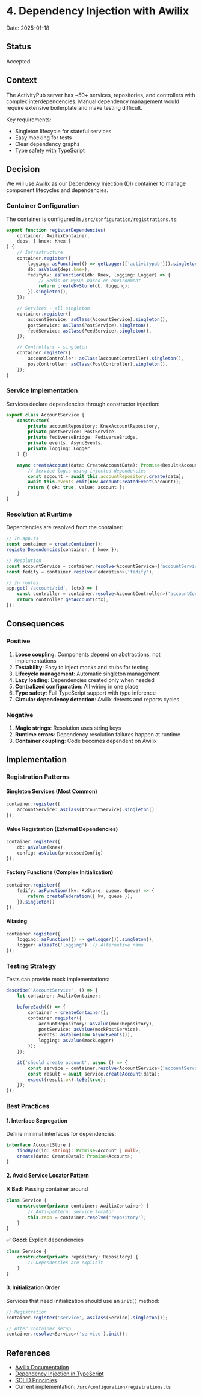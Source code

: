 # 4. Dependency Injection with Awilix

Date: 2025-01-18

## Status

Accepted

## Context

The ActivityPub server has ~50+ services, repositories, and controllers with complex interdependencies. Manual dependency management would require extensive boilerplate and make testing difficult.

Key requirements:
- Singleton lifecycle for stateful services
- Easy mocking for tests
- Clear dependency graphs
- Type safety with TypeScript

## Decision

We will use Awilix as our Dependency Injection (DI) container to manage component lifecycles and dependencies.

### Container Configuration

The container is configured in `/src/configuration/registrations.ts`:

```typescript
export function registerDependencies(
    container: AwilixContainer,
    deps: { knex: Knex }
) {
    // Infrastructure
    container.register({
        logging: asFunction(() => getLogger(['activitypub'])).singleton(),
        db: asValue(deps.knex),
        fedifyKv: asFunction((db: Knex, logging: Logger) => {
            // Redis or MySQL based on environment
            return createKvStore(db, logging);
        }).singleton(),
    });

    // Services - all singleton
    container.register({
        accountService: asClass(AccountService).singleton(),
        postService: asClass(PostService).singleton(),
        feedService: asClass(FeedService).singleton(),
    });

    // Controllers - singleton
    container.register({
        accountController: asClass(AccountController).singleton(),
        postController: asClass(PostController).singleton(),
    });
}
```

### Service Implementation

Services declare dependencies through constructor injection:

```typescript
export class AccountService {
    constructor(
        private accountRepository: KnexAccountRepository,
        private postService: PostService,
        private fediverseBridge: FediverseBridge,
        private events: AsyncEvents,
        private logging: Logger
    ) {}

    async createAccount(data: CreateAccountData): Promise<Result<Account, Error>> {
        // Service logic using injected dependencies
        const account = await this.accountRepository.create(data);
        await this.events.emit(new AccountCreatedEvent(account));
        return { ok: true, value: account };
    }
}
```

### Resolution at Runtime

Dependencies are resolved from the container:

```typescript
// In app.ts
const container = createContainer();
registerDependencies(container, { knex });

// Resolution
const accountService = container.resolve<AccountService>('accountService');
const fedify = container.resolve<Federation>('fedify');

// In routes
app.get('/account/:id', (ctx) => {
    const controller = container.resolve<AccountController>('accountController');
    return controller.getAccount(ctx);
});
```

## Consequences

### Positive

1. **Loose coupling**: Components depend on abstractions, not implementations
2. **Testability**: Easy to inject mocks and stubs for testing
3. **Lifecycle management**: Automatic singleton management
4. **Lazy loading**: Dependencies created only when needed
5. **Centralized configuration**: All wiring in one place
6. **Type safety**: Full TypeScript support with type inference
7. **Circular dependency detection**: Awilix detects and reports cycles

### Negative

1. **Magic strings**: Resolution uses string keys
2. **Runtime errors**: Dependency resolution failures happen at runtime
3. **Container coupling**: Code becomes dependent on Awilix

## Implementation

### Registration Patterns

#### Singleton Services (Most Common)
```typescript
container.register({
    accountService: asClass(AccountService).singleton()
});
```

#### Value Registration (External Dependencies)
```typescript
container.register({
    db: asValue(knex),
    config: asValue(processedConfig)
});
```

#### Factory Functions (Complex Initialization)
```typescript
container.register({
    fedify: asFunction((kv: KvStore, queue: Queue) => {
        return createFederation({ kv, queue });
    }).singleton()
});
```

#### Aliasing
```typescript
container.register({
    logging: asFunction(() => getLogger()).singleton(),
    logger: aliasTo('logging')  // Alternative name
});
```

### Testing Strategy

Tests can provide mock implementations:

```typescript
describe('AccountService', () => {
    let container: AwilixContainer;

    beforeEach(() => {
        container = createContainer();
        container.register({
            accountRepository: asValue(mockRepository),
            postService: asValue(mockPostService),
            events: asValue(new AsyncEvents()),
            logging: asValue(mockLogger)
        });
    });

    it('should create account', async () => {
        const service = container.resolve<AccountService>('accountService');
        const result = await service.createAccount(data);
        expect(result.ok).toBe(true);
    });
});
```

### Best Practices

#### 1. Interface Segregation
Define minimal interfaces for dependencies:
```typescript
interface AccountStore {
    findById(id: string): Promise<Account | null>;
    create(data: CreateData): Promise<Account>;
}
```

#### 2. Avoid Service Locator Pattern
❌ **Bad**: Passing container around
```typescript
class Service {
    constructor(private container: AwilixContainer) {
        // Anti-pattern: service locator
        this.repo = container.resolve('repository');
    }
}
```

✅ **Good**: Explicit dependencies
```typescript
class Service {
    constructor(private repository: Repository) {
        // Dependencies are explicit
    }
}
```

#### 3. Initialization Order
Services that need initialization should use an `init()` method:
```typescript
// Registration
container.register('service', asClass(Service).singleton());

// After container setup
container.resolve<Service>('service').init();
```


## References

- [Awilix Documentation](https://github.com/jeffijoe/awilix)
- [Dependency Injection in TypeScript](https://www.typescriptlang.org/docs/handbook/decorators.html)
- [SOLID Principles](https://en.wikipedia.org/wiki/SOLID)
- Current implementation: `/src/configuration/registrations.ts`
